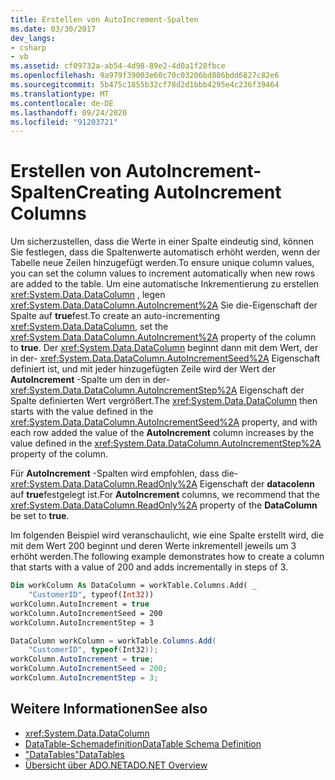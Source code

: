 ```yaml
---
title: Erstellen von AutoIncrement-Spalten
ms.date: 03/30/2017
dev_langs:
- csharp
- vb
ms.assetid: cf09732a-ab54-4d98-89e2-4d0a1f28fbce
ms.openlocfilehash: 9a979f39003e60c70c03206bd886bdd6827c82e6
ms.sourcegitcommit: 5b475c1855b32cf78d2d1bbb4295e4c236f39464
ms.translationtype: MT
ms.contentlocale: de-DE
ms.lasthandoff: 09/24/2020
ms.locfileid: "91203721"
---
```

# <a name="creating-autoincrement-columns"></a><span data-ttu-id="41aa8-102">Erstellen von AutoIncrement-Spalten</span><span class="sxs-lookup"><span data-stu-id="41aa8-102">Creating AutoIncrement Columns</span></span>

<span data-ttu-id="41aa8-103">Um sicherzustellen, dass die Werte in einer Spalte eindeutig sind, können Sie festlegen, dass die Spaltenwerte automatisch erhöht werden, wenn der Tabelle neue Zeilen hinzugefügt werden.</span><span class="sxs-lookup"><span data-stu-id="41aa8-103">To ensure unique column values, you can set the column values to increment automatically when new rows are added to the table.</span></span> <span data-ttu-id="41aa8-104">Um eine automatische Inkrementierung zu erstellen <xref:System.Data.DataColumn> , legen <xref:System.Data.DataColumn.AutoIncrement%2A> Sie die-Eigenschaft der Spalte auf **true**fest.</span><span class="sxs-lookup"><span data-stu-id="41aa8-104">To create an auto-incrementing <xref:System.Data.DataColumn>, set the <xref:System.Data.DataColumn.AutoIncrement%2A> property of the column to **true**.</span></span> <span data-ttu-id="41aa8-105">Der <xref:System.Data.DataColumn> beginnt dann mit dem Wert, der in der- <xref:System.Data.DataColumn.AutoIncrementSeed%2A> Eigenschaft definiert ist, und mit jeder hinzugefügten Zeile wird der Wert der **AutoIncrement** -Spalte um den in der- <xref:System.Data.DataColumn.AutoIncrementStep%2A> Eigenschaft der Spalte definierten Wert vergrößert.</span><span class="sxs-lookup"><span data-stu-id="41aa8-105">The <xref:System.Data.DataColumn> then starts with the value defined in the <xref:System.Data.DataColumn.AutoIncrementSeed%2A> property, and with each row added the value of the **AutoIncrement** column increases by the value defined in the <xref:System.Data.DataColumn.AutoIncrementStep%2A> property of the column.</span></span>  
  
 <span data-ttu-id="41aa8-106">Für **AutoIncrement** -Spalten wird empfohlen, dass die- <xref:System.Data.DataColumn.ReadOnly%2A> Eigenschaft der **datacolenn** auf **true**festgelegt ist.</span><span class="sxs-lookup"><span data-stu-id="41aa8-106">For **AutoIncrement** columns, we recommend that the <xref:System.Data.DataColumn.ReadOnly%2A> property of the **DataColumn** be set to **true**.</span></span>  
  
 <span data-ttu-id="41aa8-107">Im folgenden Beispiel wird veranschaulicht, wie eine Spalte erstellt wird, die mit dem Wert 200 beginnt und deren Werte inkrementell jeweils um 3 erhöht werden.</span><span class="sxs-lookup"><span data-stu-id="41aa8-107">The following example demonstrates how to create a column that starts with a value of 200 and adds incrementally in steps of 3.</span></span>  
  
```vb  
Dim workColumn As DataColumn = workTable.Columns.Add( _  
    "CustomerID", typeof(Int32))  
workColumn.AutoIncrement = true  
workColumn.AutoIncrementSeed = 200  
workColumn.AutoIncrementStep = 3  
```  
  
```csharp  
DataColumn workColumn = workTable.Columns.Add(  
    "CustomerID", typeof(Int32));  
workColumn.AutoIncrement = true;  
workColumn.AutoIncrementSeed = 200;  
workColumn.AutoIncrementStep = 3;  
```  
  
## <a name="see-also"></a><span data-ttu-id="41aa8-108">Weitere Informationen</span><span class="sxs-lookup"><span data-stu-id="41aa8-108">See also</span></span>

- <xref:System.Data.DataColumn>
- [<span data-ttu-id="41aa8-109">DataTable-Schemadefinition</span><span class="sxs-lookup"><span data-stu-id="41aa8-109">DataTable Schema Definition</span></span>](datatable-schema-definition.md)
- [<span data-ttu-id="41aa8-110">"DataTables"</span><span class="sxs-lookup"><span data-stu-id="41aa8-110">DataTables</span></span>](datatables.md)
- [<span data-ttu-id="41aa8-111">Übersicht über ADO.NET</span><span class="sxs-lookup"><span data-stu-id="41aa8-111">ADO.NET Overview</span></span>](../ado-net-overview.md)
